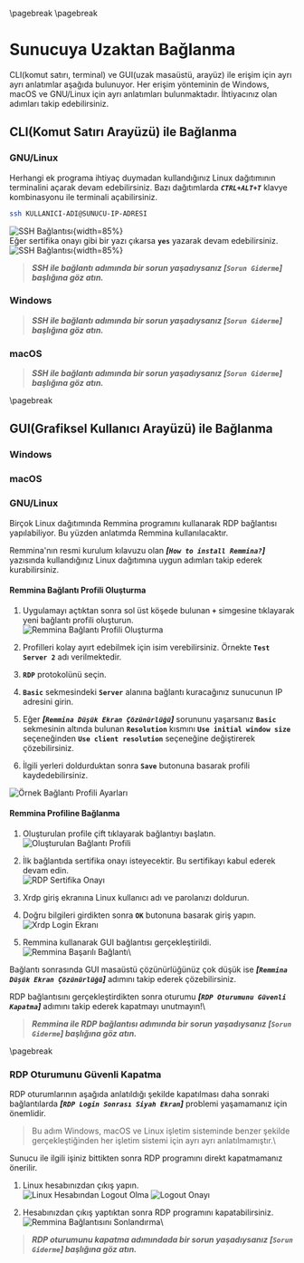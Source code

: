 \pagebreak
\pagebreak

# Sunucuya Uzaktan Bağlanma

CLI(komut satırı, terminal) ve GUI(uzak masaüstü, arayüz) ile erişim için ayrı ayrı anlatımlar aşağıda bulunuyor.
Her erişim yönteminin de Windows, macOS ve GNU/Linux için ayrı anlatımları bulunmaktadır.
İhtiyacınız olan adımları takip edebilirsiniz.


## CLI(Komut Satırı Arayüzü) ile Bağlanma

### GNU/Linux

Herhangi ek programa ihtiyaç duymadan kullandığınız Linux dağıtımının terminalini açarak devam edebilirsiniz.
Bazı dağıtımlarda ***`CTRL+ALT+T`*** klavye kombinasyonu ile terminali açabilirsiniz.

```bash
ssh KULLANICI-ADI@SUNUCU-IP-ADRESI
```

![SSH Bağlantısı](images/03/ssh-linux-connection-1.png){width=85%}\
Eğer sertifika onayı gibi bir yazı çıkarsa **`yes`** yazarak devam edebilirsiniz.\
![SSH Bağlantısı](images/03/ssh-linux-connection-2.png){width=85%}

> ***SSH ile bağlantı adımında bir sorun yaşadıysanız [`Sorun Giderme`] başlığına göz atın.***


### Windows

> ***SSH ile bağlantı adımında bir sorun yaşadıysanız [`Sorun Giderme`] başlığına göz atın.***


### macOS

> ***SSH ile bağlantı adımında bir sorun yaşadıysanız [`Sorun Giderme`] başlığına göz atın.***


\pagebreak


## GUI(Grafiksel Kullanıcı Arayüzü) ile Bağlanma

### Windows

### macOS

### GNU/Linux
Birçok Linux dağıtımında Remmina programını kullanarak RDP bağlantısı yapılabiliyor.
Bu yüzden anlatımda Remmina kullanılacaktır.

Remmina'nın resmi kurulum kılavuzu olan ***[`How to install Remmina?`]*** yazısında kullandığınız Linux dağıtımına uygun adımları takip ederek kurabilirsiniz.


#### Remmina Bağlantı Profili Oluşturma

1. Uygulamayı açtıktan sonra sol üst köşede bulunan **`+`** simgesine tıklayarak yeni bağlantı profili oluşturun.\
![Remmina Bağlantı Profili Oluşturma](images/03/remmina-profile-create.png)

1. Profilleri kolay ayırt edebilmek için isim verebilirsiniz. Örnekte **`Test Server 2`** adı verilmektedir.

1. **`RDP`** protokolünü seçin.

1. **`Basic`** sekmesindeki **`Server`** alanına bağlantı kuracağınız sunucunun IP adresini girin.

1. Eğer ***[`Remmina Düşük Ekran Çözünürlüğü`]*** sorununu yaşarsanız **`Basic`** sekmesinin altında bulunan **`Resolution`** kısmını **`Use initial window size`** seçeneğinden **`Use client resolution`** seçeneğine değiştirerek çözebilirsiniz.

1. İlgili yerleri doldurduktan sonra **`Save`** butonuna basarak profili kaydedebilirsiniz.

![Örnek Bağlantı Profili Ayarları](images/03/remmina-profile-settings.png)


#### Remmina Profiline Bağlanma

1. Oluşturulan profile çift tıklayarak bağlantıyı başlatın.\
![Oluşturulan Bağlantı Profili](images/03/remmina-profile.png)

1. İlk bağlantıda sertifika onayı isteyecektir. Bu sertifikayı kabul ederek devam edin.\
![RDP Sertifika Onayı](images/03/rdp-certificate.png)

1. Xrdp giriş ekranına Linux kullanıcı adı ve parolanızı doldurun.

1. Doğru bilgileri girdikten sonra **`OK`** butonuna basarak giriş yapın.\
![Xrdp Login Ekranı](images/03/xrdp-login.png)

1. Remmina kullanarak GUI bağlantısı gerçekleştirildi.\
![Remmina Başarılı Bağlantı](images/03/remmina-connection-successful.png)\

Bağlantı sonrasında GUI masaüstü çözünürlüğünüz çok düşük ise ***[`Remmina Düşük Ekran Çözünürlüğü`]*** adımını takip ederek çözebilirsiniz.

RDP bağlantısını gerçekleştirdikten sonra oturumu ***[`RDP Oturumunu Güvenli Kapatma`]*** adımını takip ederek kapatmayı unutmayın!\

> ***Remmina ile RDP bağlantısı adımında bir sorun yaşadıysanız [`Sorun Giderme`] başlığına göz atın.***


\pagebreak


### RDP Oturumunu Güvenli Kapatma

RDP oturumlarının aşağıda anlatıldığı şekilde kapatılması daha sonraki bağlantılarda ***[`RDP Login Sonrası Siyah Ekran`]*** problemi yaşamamanız için önemlidir.

> Bu adım Windows, macOS ve Linux işletim sisteminde benzer şekilde gerçekleştiğinden her işletim sistemi için ayrı ayrı anlatılmamıştır.\

Sunucu ile ilgili işiniz bittikten sonra RDP programını direkt kapatmamanız önerilir.

1. Linux hesabınızdan çıkış yapın.\
![Linux Hesabından Logout Olma](images/03/remmina-safe-logout.png)
![Logout Onayı](images/03/remmina-safe-logout-confirmation.png)

1. Hesabınızdan çıkış yaptıktan sonra RDP programını kapatabilirsiniz.\
![Remmina Bağlantısını Sonlandırma](images/03/remmina-safe-disconnect.png)\

> ***RDP oturumunu kapatma adımındada bir sorun yaşadıysanız [`Sorun Giderme`] başlığına göz atın.***
